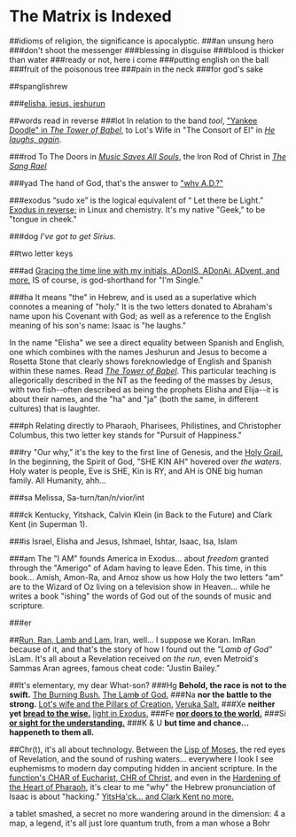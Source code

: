 # The Matrix is Indexed


##idioms of religion, the significance is apocalyptic.
###an unsung hero
###don't shoot the messenger
###blessing in disguise
###blood is thicker than water
###ready or not, here i come
###putting english on the ball
###fruit of the poisonous tree
###pain in the neck
###for god's sake

##spanglishrew

###[elisha, jesus, jeshurun](the_tower_of_babel.html)

##words read in reverse
###lot
In relation to the band *tool*, ["Yankee Doodle" in *The Tower of Babel*](the_tower_of_babel.html#TOOL), to Lot's Wife in "The Consort of El" in [*He laughs, again*](hamd.md/he_laughs.html#SALT).

###rod
To The Doors in [*Music Saves All Souls*](music_saves_all_souls.html), the Iron Rod of Christ in [*The Sang Rael*](holy_water,_sang_rael.html)

###yad
The hand of God, that's the answer to ["why A.D.?"](the_letter_why.html)

###exodus
 “sudo xe” is the logical equivalent of “ Let there be Light.” [Exodus in reverse;](behold,_the_burning_bush.html#LIGHT) in Linux and chemistry. It's my native "Geek," to be "tongue in cheek." 
 
###dog
*I've got to get Sirius.*

##two letter keys

###ad
[Gracing the time line with my initials, ADonIS, ADonAi, ADvent, and more.](im_single.html)  IS of course, is god-shorthand for "I'm Single."

###ha
It means "the" in Hebrew, and is used as a superlative which connotes a meaning of "holy."  It is the two letters donated to Abraham's name upon his Covenant with God; as well as a reference to the English meaning of his son's name:  Isaac is "he laughs."

In the name "Elisha" we see a direct equality between Spanish and English, one which combines with the names Jeshurun and Jesus to become a Rosetta Stone that clearly shows foreknowledge of English and Spanish within these names.  Read [*The Tower of Babel*](the_tower_of_babel.html).  This particular teaching is allegorically described in the NT as the feeding of the masses by Jesus, with two fish--often described as being the prophets Elisha and Elija--it is about their names, and the "ha" and "ja" (both the same, in different cultures) that is laughter.

###ph
Relating directly to Pharaoh, Pharisees, Philistines, and Christopher Columbus, this two letter key stands for "Pursuit of Happiness."

###ry
"Our why," it's the key to the first line of Genesis, and the [Holy Grail.](holy_water,_sang_rael.html) In the beginning, the Spirit of God, "SHE KIN AH" hovered over *the waters.*  Holy water is people, Eve is SHE, Kin is RY, and AH is ONE big human family.  All Humanity, ahh...

###sa
Melissa, Sa-turn/tan/n/vior/int

###ck
Kentucky, Yitshack, Calvin Klein (in Back to the Future) and Clark Kent (in Superman 1).  

###is
Israel, Elisha and Jesus, Ishmael, Ishtar, Isaac, Isa, Islam

###am
The "I AM" founds America in Exodus... about *freedom* granted through the "Amerigo" of Adam having to leave Eden.  This time, in this book... Amish, Amon-Ra, and Amoz show us how Holy the two letters "am" are to the Wizard of Oz living on a television show in Heaven... while he writes a book "ishing" the words of God out of the sounds of music and scripture.

###er

##[Run, Ran, Lamb and Lam.](the_lamb_of_god.html)
Iran, well... I suppose we Koran.  ImRan because of it, and that's the story of how I found out the *"Lamb of God"* isLam.  It's all about a Revelation received *on the run*, even Metroid's Sammas Aran agrees, famous cheat code: "Justin Bailey."

##It's elementary, my dear What-son?
###Hg
**Behold, the race is not to the swift.** [The Burning Bush.](behold,_the_burning_bush.html) [The Lam~~b~~ of God.](the_lamb_of_god.html)
###Na
**nor the battle to the strong.**  [Lot's wife and the Pillars of Creation.](hamd.md/he_laughs.html)  [Veruka Salt.](bread_for_the_poor.html)
###Xe
**neither yet [bread to the wise.](bread_for_the_poor.html)** [light in Exodus.](chapter1.html)
###Fe
**[nor doors to the world.](holy_water,_sang_rael.html)**
###Si
**[or sight for the understanding.](im_single.html)**
###K & U
**but time and chance... happeneth to them all.**

##Chr(t), it's all about technology.
Between the [Lisp of Moses,](the_encl.html) the red eyes of Revelation, and the sound of rushing waters... everywhere I look I see euphemisms to modern day computing hidden in ancient scripture.  In the [function's CHAR of Eucharist, CHR of Christ,](the_letter_why.html) and even in the [Hardening of the Heart of Pharaoh](expect_the_unexpected.html), it's clear to me "why" the Hebrew pronunciation of Isaac is about "hacking."  [YitsHa'ck... and Clark Kent no more.](the_letter_why.html)

a tablet smashed, a secret no more
wandering around in the dimension: 4
a map, a legend, it's all just lore
quantum truth, from a man whose a Bohr